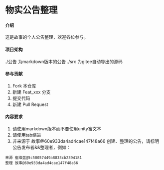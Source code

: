 # 物实公告整理

#### 介绍

这是故事的个人公告整理，欢迎各位参与。

#### 项目架构

./公告 为markdown版本的公告
./src 为gitee自动导出的源码

#### 参与贡献
1.  Fork 本仓库
2.  新建 Feat_xxx 分支
3.  提交代码
4.  新建 Pull Request

#### 内容要求

1.	请使用markdown版本而不要使用unity富文本
2.	请使用tab缩进
3.	非来源于 故事@60e933da4ad4cae147f48a66 创建、整理的公告，请标明公告发布者&&整理者，例如：
```
来源 崔维兹@5c50057449a8833cb2394181
整理 故事@60e933da4ad4cae147f48a66
```
